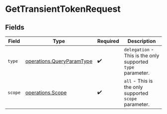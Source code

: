 # GetTransientTokenRequest


## Fields

| Field                                                                  | Type                                                                   | Required                                                               | Description                                                            |
| ---------------------------------------------------------------------- | ---------------------------------------------------------------------- | ---------------------------------------------------------------------- | ---------------------------------------------------------------------- |
| `type`                                                                 | [operations.QueryParamType](../../models/operations/queryparamtype.md) | :heavy_check_mark:                                                     | `delegation` - This is the only supported `type` parameter.            |
| `scope`                                                                | [operations.Scope](../../models/operations/scope.md)                   | :heavy_check_mark:                                                     | `all` - This is the only supported `scope` parameter.                  |